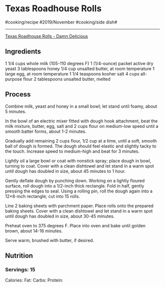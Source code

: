 # Texas Roadhouse Rolls
#cooking/recipe #2019/November #cooking/side dish#
- - - -
[Texas Roadhouse Rolls - Damn Delicious](https://damndelicious.net/2018/05/06/texas-roadhouse-rolls/)

## Ingredients
1 1/4 cups whole milk (105-110 degrees F)
1 (1/4-ounce) packet active dry yeast
3 tablespoons honey
1/4 cup unsalted butter, at room temperature
1 large egg, at room temperature
1 1/4 teaspoons kosher salt
4 cups all-purpose flour
2 tablespoons unsalted butter, melted

## Process
Combine milk, yeast and honey in a small bowl; let stand until foamy, about 5 minutes.

In the bowl of an electric mixer fitted with dough hook attachment, beat the milk mixture, butter, egg, salt and 2 cups flour on medium-low speed until a smooth batter forms, about 1-2 minutes.

Gradually add remaining 2 cups flour, 1/2 cup at a time, until a soft, smooth ball of dough is formed. The dough should feel elastic and slightly tacky to the touch. Increase speed to medium-high and beat for 3 minutes.

Lightly oil a large bowl or coat with nonstick spray; place dough in bowl, turning to coat. Cover with a clean dishtowel and let stand in a warm spot until dough has doubled in size, about 45 minutes to 1 hour.

Gently deflate dough by punching down. Working on a lightly floured surface, roll dough into a 1/2-inch thick rectangle. Fold in half, gently pressing the edges to seal. Using a rolling pin, roll the dough again into a 12×8-inch rectangle; cut into 15 rolls.

Line 2 baking sheets with parchment paper. Place rolls onto the prepared baking sheets. Cover with a clean dishtowel and let stand in a warm spot until dough has doubled in size, about 30-45 minutes.

Preheat oven to 375 degrees F. Place into oven and bake until golden brown, about 14-16 minutes.

Serve warm, brushed with butter, if desired.

## Nutrition
### Servings: 15
Calories: 
Fat: 
Carbs: 
Protein: 